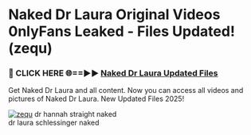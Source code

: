 # Naked Dr Laura Original Videos 0nlyFans Leaked - Files Updated! (zequ)

<h3>🔴 CLICK HERE 🌐==►► <a href="https://tinyurl.com/up5wt9bj" rel="nofollow">Naked Dr Laura Updated Files</a></h3>

Get Naked Dr Laura and all content. Now you can access all videos and pictures of Naked Dr Laura. New Updated Files 2025!

[![zequ](https://i.imgur.com/ABiUzMV.gif)](https://tinyurl.com/up5wt9bj)
dr hannah straight naked<br>
dr laura schlessinger naked